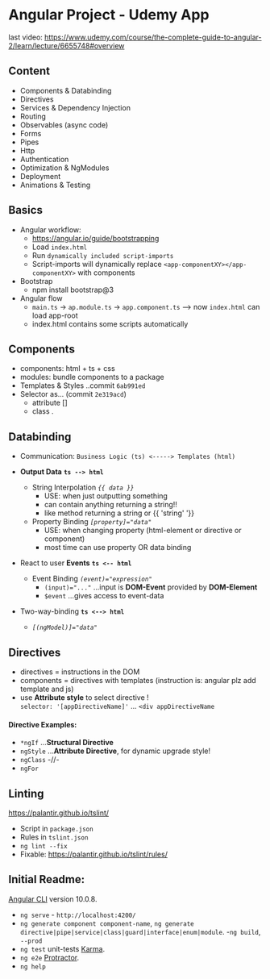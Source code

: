 # Angular Project - Udemy App
last video:
https://www.udemy.com/course/the-complete-guide-to-angular-2/learn/lecture/6655748#overview
## Content
- Components & Databinding
- Directives
- Services & Dependency Injection
- Routing
- Observables (async code)
- Forms
- Pipes
- Http
- Authentication
- Optimization & NgModules
- Deployment
- Animations & Testing

## Basics
- Angular workflow:  
  - https://angular.io/guide/bootstrapping 
  - Load `index.html`
  - Run `dynamically included script-imports`   
  - Script-imports will dynamically replace `<app-componentXY></app-componentXY>` with components  
- Bootstrap  
  - npm install bootstrap@3
- Angular flow   
  - `main.ts` -> `ap.module.ts` -> `app.component.ts` --> now `index.html` can load app-root
  - index.html contains some scripts automatically
  
 ## Components
 - components: html + ts + css
 - modules: bundle components to a package
 - Templates & Styles ..commit `6ab991ed`
 - Selector as...   (commit `2e319acd`)
   - attribute [] 
   - class .
   
 ## Databinding
 - Communication:  `Business Logic (ts) <-----> Templates (html)`
 
 - **Output Data** **`ts --> html`**  
   - String Interpolation *`{{ data }}`*  
     - USE: when just outputting something
     - can contain anything returning a string!!
     - like method returning a string or {{ 'string' '}}
   - Property Binding *`[property]="data"`*
     - USE: when changing property (html-element or directive or component)
     - most time can use property OR data binding
     
 
 - React to user **Events** **`ts <-- html`**  
   - Event Binding *`(event)="expression"`*
     - `(input)="..."` ...input is **DOM-Event** provided by **DOM-Element** 
     - `$event` ...gives access to event-data
 
 - Two-way-binding **`ts <--> html`**  
   - *`[(ngModel)]="data"`*
 
 
## Directives
- directives = instructions in the DOM
- components = directives with templates (instruction is: angular plz add template and js)
- use **Attribute style** to select directive !   
  `selector: '[appDirectiveName]'` ... `<div appDirectiveName` 
 
#### Directive Examples:
  - `*ngIf`  ...**Structural Directive**
  - `ngStyle` ...**Attribute Directive**, for dynamic upgrade style!
  - `ngClass`  -//-
  - `ngFor`

 
 
## Linting
https://palantir.github.io/tslint/
- Script in `package.json`
- Rules in `tslint.json`
- `ng lint --fix`  
- Fixable: https://palantir.github.io/tslint/rules/

 
 
 
 
 
 
 
 
 
 

## Initial Readme:
[Angular CLI](https://github.com/angular/angular-cli) version 10.0.8.
- `ng serve` - `http://localhost:4200/`
- `ng generate component component-name`, `ng generate directive|pipe|service|class|guard|interface|enum|module`.
-`ng build`, `--prod` 
- `ng test` unit-tests [Karma](https://karma-runner.github.io).
- `ng e2e`  [Protractor](http://www.protractortest.org/).
- `ng help` 
